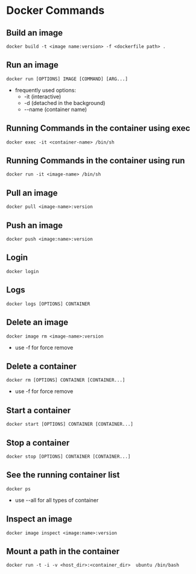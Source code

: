<h1>Docker Commands</h1>
<h2>Build an image</h2>

`docker build -t <image name:version> -f <dockerfile path> .`
<h2>Run an image</h2>

`docker run [OPTIONS] IMAGE [COMMAND] [ARG...]`
- frequently used options:
	- -it (interactive)
	- -d (detached in the background)
	- --name (container name)


<h2>Running Commands in the container using exec</h2>

`docker exec -it <container-name> /bin/sh`


<h2>Running Commands in the container using run</h2>

`docker run -it <image-name> /bin/sh`

<h2>Pull an image</h2>

`docker pull <image-name>:version`

<h2>Push an image</h2>

`docker push <image:name>:version`

<h2>Login</h2>

`docker login`

<h2>Logs</h2>

`docker logs [OPTIONS] CONTAINER`

<h2>Delete an image</h2>

`docker image rm <image-name>:version`
- use -f for force remove

<h2>Delete a container</h2>

`docker rm [OPTIONS] CONTAINER [CONTAINER...]`
- use -f for force remove

<h2>Start a container</h2>

`docker start [OPTIONS] CONTAINER [CONTAINER...]`

<h2>Stop a container</h2>

`docker stop [OPTIONS] CONTAINER [CONTAINER...]`

<h2>See the running container list</h2>

`docker ps`
- use --all for all types of container

<h2>Inspect an image</h2>

`docker image inspect <image:name>:version`

<h2>Mount a path in the container</h2>

`docker run -t -i -v <host_dir>:<container_dir>  ubuntu /bin/bash`
